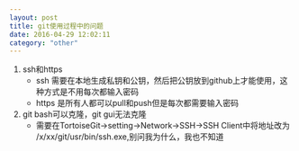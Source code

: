 ```yaml
---
layout: post
title: git使用过程中的问题
date: 2016-04-29 12:02:11
category: "other"
---
```


1. ssh和https
	- ssh 需要在本地生成私钥和公钥，然后把公钥放到github上才能使用，这种方式是不用每次都输入密码
	- https 是所有人都可以pull和push但是每次都需要输入密码
2. git bash可以克隆，git gui无法克隆
	- 需要在TortoiseGit->setting->Network->SSH->SSH Client中将地址改为 /x/xx/git/usr/bin/ssh.exe,别问我为什么，我也不知道